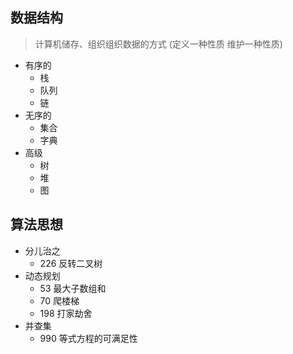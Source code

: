 ## 数据结构

> 计算机储存、组织组织数据的方式 (定义一种性质 维护一种性质)

- 有序的
  - 栈
  - 队列
  - 链
- 无序的
  - 集合
  - 字典
- 高级
  - 树
  - 堆
  - 图

## 算法思想
- 分儿治之
  - 226 反转二叉树
- 动态规划
  - 53 最大子数组和
  - 70 爬楼梯
  - 198 打家劫舍
- 并查集
  - 990 等式方程的可满足性